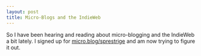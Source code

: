 ```yaml
---
layout: post
title: Micro-Blogs and the IndieWeb
---
```

So I have been hearing and reading about micro-blogging and the IndieWeb a bit lately. I signed up for [micro.blog/sprestrige](https://micro.blog/sprestridge) and am now trying to figure it out.